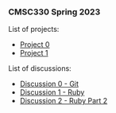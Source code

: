 ### CMSC330 Spring 2023 

List of projects:

+ [Project 0](https://classroom.github.com/a/uXj0y7qf)
+ [Project 1](https://classroom.github.com/a/qe6I5Kns)

List of discussions:
+ [Discussion 0 - Git](https://github.com/cmsc330-umd/spring23/tree/main/discussions/d0_git)
+ [Discussion 1 - Ruby](https://github.com/cmsc330-umd/spring23/tree/main/discussions/d1_ruby)
+ [Discussion 2 - Ruby Part 2](https://github.com/cmsc330-umd/spring23/tree/main/discussions/d2_ruby2)
